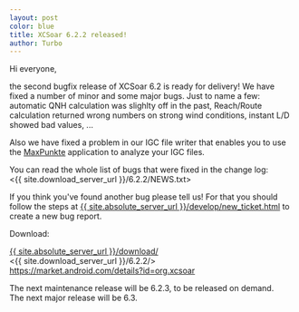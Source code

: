 ```yaml
---
layout: post
color: blue
title: XCSoar 6.2.2 released!
author: Turbo
---
```

Hi everyone,

the second bugfix release of XCSoar 6.2 is ready for delivery! We have fixed
a number of minor and some major bugs. Just to name a few: automatic QNH 
calculation was slighlty off in the past, Reach/Route calculation returned wrong 
numbers on strong wind conditions, instant L/D showed bad values, ...

Also we have fixed a problem in our IGC file writer that enables you to use
the [MaxPunkte](http://www.maxpunkte.de/) application to analyze your IGC
files.

You can read the whole list of bugs that were fixed in the change log:  
 <{{ site.download_server_url }}/6.2.2/NEWS.txt>
 
If you think you've found another bug please tell us! For that you should follow 
the steps at [{{ site.absolute_server_url }}/develop/new_ticket.html](/develop/new_ticket.html)
to create a new bug report.

Download:

 [{{ site.absolute_server_url }}/download/](/download/)  
 <{{ site.download_server_url }}/6.2.2/>  
 <https://market.android.com/details?id=org.xcsoar>  

The next maintenance release will be 6.2.3, to be released on demand.  
The next major release will be 6.3.

